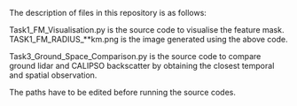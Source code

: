 The description of files in this repository is as follows:

Task1_FM_Visualisation.py is the source code to visualise the feature mask. 
TASK1_FM_RADIUS_**km.png is the image generated using the above code.

Task3_Ground_Space_Comparison.py is the source code to compare ground lidar and 
CALIPSO backscatter by obtaining the closest temporal and spatial observation. 

The paths have to be edited before running the source codes.
